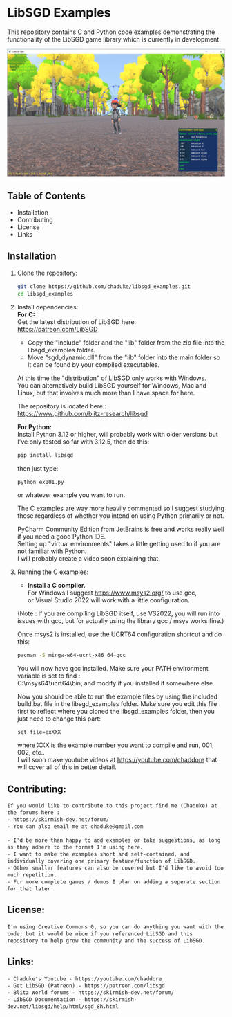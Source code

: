 # LibSGD Examples

This repository contains C and Python code examples demonstrating the functionality of the LibSGD game library which is currently in development.

![Example Screenshot](https://github.com/Chaduke/libsgd_examples/blob/master/images/example.png)

## Table of Contents

- Installation
- Contributing
- License
- Links

## Installation

1. Clone the repository:  
   ```sh
   git clone https://github.com/chaduke/libsgd_examples.git
   cd libsgd_examples
   ```

2. Install dependencies:  
	**For C:**    	
	Get the latest distribution of LibSGD here:        
	https://patreon.com/LibSGD  	
	- Copy the "include" folder and the "lib" folder from the zip file into the libsgd_examples folder.
	- Move "sgd_dynamic.dll" from the "lib" folder into the main folder so it can be found by your compiled executables.	
 	
	At this time the "distribution" of LibSGD only works with Windows.     	
	You can alternatively build LibSGD yourself for Windows, Mac and Linux, but that involves much more than I have space for here. 
	
	The repository is located here :     
	https://www.github.com/blitz-research/libsgd  
	
	**For Python:** 	
	Install Python 3.12 or higher, will probably work with older versions but I've only tested so far with 3.12.5, then do this:
	```sh
	pip install libsgd
	```
	then just type: 
	```sh
	python ex001.py 
	```
	or whatever example you want to run.  	
	
	The C examples are way more heavily commented so I suggest studying those regardless of whether you intend on using Python primarily or not.
	
	PyCharm Community Edition from JetBrains is free and works really well if you need a good Python IDE.    
	Setting up "virtual environments" takes a little getting used to if you are not familiar with Python.    
	I will probably create a video soon explaining that.  
	
3. Running the C examples:   	
	- **Install a C compiler.**     
	For Windows I suggest https://www.msys2.org/ to use gcc,      
	or Visual Studio 2022 will work with a little configuration.  
	
	(Note : If you are compiling LibSGD itself, use VS2022, you will run into issues with gcc, but for actually using the library gcc / msys works fine.)  
	
	Once msys2 is installed, use the UCRT64 configuration shortcut and do this:  
	```sh 
	pacman -S mingw-w64-ucrt-x86_64-gcc
	```
	You will now have gcc installed.  Make sure your PATH environment variable is set to find :   
	C:\msys64\ucrt64\bin, and modify if you installed it somewhere else.  
	
	Now you should be able to run the example files by using the included build.bat file in the libsgd_examples folder. Make sure you edit this file first to reflect where you cloned the libsgd_examples folder, then you just need to change this part:  
	```code
	set file=exXXX
	```
	where XXX is the example number you want to compile and run, 001, 002, etc..      	
	I will soon make youtube videos at https://youtube.com/chaddore that will cover all of this in better detail. 

## Contributing:  
	If you would like to contribute to this project find me (Chaduke) at the forums here :  
	- https://skirmish-dev.net/forum/ 
	- You can also email me at chaduke@gmail.com
	
	- I'd be more than happy to add examples or take suggestions, as long as they adhere to the format I'm using here.
	- I want to make the examples short and self-contained, and individually covering one primary feature/function of LibSGD.	
	- Other smaller features can also be covered but I'd like to avoid too much repetition. 
	- For more complete games / demos I plan on adding a seperate section for that later.	
		
## License:     
	I'm using Creative Commons 0, so you can do anything you want with the code, but it would be nice if you referenced LibSGD and this repository to help grow the community and the success of LibSGD.  
	
## Links:
	- Chaduke's Youtube - https://youtube.com/chaddore
	- Get LibSGD (Patreon) - https://patreon.com/libsgd
	- Blitz World forums - https://skirmish-dev.net/forum/
	- LibSGD Documentation - https://skirmish-dev.net/libsgd/help/html/sgd_8h.html